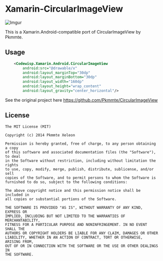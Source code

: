 Xamarin-CircularImageView
=========================

![Imgur](http://i.imgur.com/kkXPRF4.png?1)

This is a Xamarin.Android-compatible port of CircularImageView by Pkmmte.

Usage
----------

```xml
    <Codewisp.Xamarin.Android.CircularImageView
        android:src="@drawable/x"
        android:layout_marginTop="30dp"
        android:layout_marginBottom="30dp"
        android:layout_width="160dp"
        android:layout_height="wrap_content"
        android:layout_gravity="center_horizontal"/>
```

See the original project here https://github.com/Pkmmte/CircularImageView

License
----------
    The MIT License (MIT)
    
    Copyright (c) 2014 Pkmmte Xeleon
    
    Permission is hereby granted, free of charge, to any person obtaining a copy
    of this software and associated documentation files (the "Software"), to deal
    in the Software without restriction, including without limitation the rights
    to use, copy, modify, merge, publish, distribute, sublicense, and/or sell
    copies of the Software, and to permit persons to whom the Software is
    furnished to do so, subject to the following conditions:
    
    The above copyright notice and this permission notice shall be included in
    all copies or substantial portions of the Software.
    
    THE SOFTWARE IS PROVIDED "AS IS", WITHOUT WARRANTY OF ANY KIND, EXPRESS OR
    IMPLIED, INCLUDING BUT NOT LIMITED TO THE WARRANTIES OF MERCHANTABILITY,
    FITNESS FOR A PARTICULAR PURPOSE AND NONINFRINGEMENT. IN NO EVENT SHALL THE
    AUTHORS OR COPYRIGHT HOLDERS BE LIABLE FOR ANY CLAIM, DAMAGES OR OTHER
    LIABILITY, WHETHER IN AN ACTION OF CONTRACT, TORT OR OTHERWISE, ARISING FROM,
    OUT OF OR IN CONNECTION WITH THE SOFTWARE OR THE USE OR OTHER DEALINGS IN
    THE SOFTWARE.
